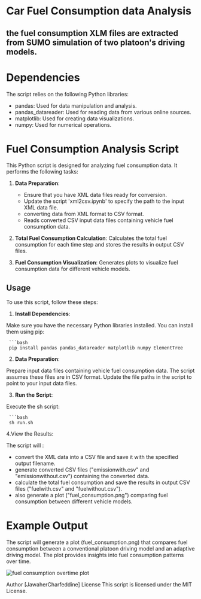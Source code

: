 # Car Fuel Consumption data Analysis 

## the fuel consumption XLM files are extracted from SUMO simulation of two platoon's driving models.

# Dependencies
The script relies on the following Python libraries:

- pandas: Used for data manipulation and analysis.
- pandas_datareader: Used for reading data from various online sources.
- matplotlib: Used for creating data visualizations.
- numpy: Used for numerical operations.

# Fuel Consumption Analysis Script

This Python script is designed for analyzing fuel consumption data. It performs the following tasks:

1. **Data Preparation**:
   - Ensure that you have XML data files ready for conversion.
   - Update the script 'xml2csv.ipynb' to specify the path to the input XML data file.
   - converting data from XML format to CSV format.
   - Reads converted CSV input data files containing vehicle fuel consumption data.

2. **Total Fuel Consumption Calculation**: Calculates the total fuel consumption for each time step and stores the results in output CSV files.

3. **Fuel Consumption Visualization**: Generates plots to visualize fuel consumption data for different vehicle models.

## Usage

To use this script, follow these steps:

1. **Install Dependencies**:

Make sure you have the necessary Python libraries installed. You can install them using pip:

     ```bash
     pip install pandas pandas_datareader matplotlib numpy ElementTree


2. **Data Preparation**:

Prepare input data files containing vehicle fuel consumption data. The script assumes these files are in CSV format.
Update the file paths in the script to point to your input data files.

3. **Run the Script**:

Execute the sh script:

     ```bash
     sh run.sh
     
    
4.View the Results:

The script will :
   - convert the XML data into a CSV file and save it with the specified output filename.
   - generate converted CSV files ("emissionwith.csv" and "emissionwithout.csv") containing the converted data.
   - calculate the total fuel consumption and save the results in output CSV files ("fuelwith.csv" and "fuelwithout.csv").
   - also generate a plot ("fuel_consumption.png") comparing fuel consumption between different vehicle models.
     

# Example Output
The script will generate a plot (fuel_consumption.png) that compares fuel consumption between a conventional platoon driving model and an adaptive driving model. The plot provides insights into fuel consumption patterns over time.

![fuel consumption overtime plot](https://github.com/JawaherCharfeddine/XML2CSV/blob/master/fuel_consumption.png)

Author
[JawaherCharfeddine]
License
This script is licensed under the MIT License.

